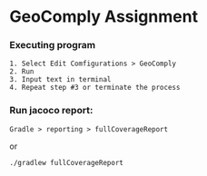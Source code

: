 # GeoComply Assignment

### Executing program
  ```
  1. Select Edit Comfigurations > GeoComply
  2. Run
  3. Input text in terminal
  4. Repeat step #3 or terminate the process
  ```
  
### Run jacoco report: 
  ```
  Gradle > reporting > fullCoverageReport
  ```
  or
  ```
  ./gradlew fullCoverageReport
  ```
